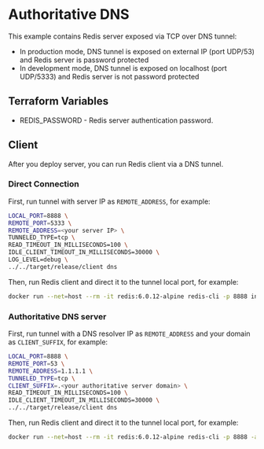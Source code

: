 # Authoritative DNS
This example contains Redis server exposed via TCP over DNS tunnel:
* In production mode, DNS tunnel is exposed on external IP (port UDP/53) and Redis server is password protected
* In development mode, DNS tunnel is exposed on localhost (port UDP/5333) and Redis server is not password protected

## Terraform Variables
* REDIS_PASSWORD - Redis server authentication password.

## Client
After you deploy server, you can run Redis client via a DNS tunnel.

### Direct Connection
First, run tunnel with server IP as `REMOTE_ADDRESS`, for example:
```sh
LOCAL_PORT=8888 \
REMOTE_PORT=5333 \
REMOTE_ADDRESS=<your server IP> \
TUNNELED_TYPE=tcp \
READ_TIMEOUT_IN_MILLISECONDS=100 \
IDLE_CLIENT_TIMEOUT_IN_MILLISECONDS=30000 \
LOG_LEVEL=debug \
../../target/release/client dns
```

Then, run Redis client and direct it to the tunnel local port, for example:
```sh
docker run --net=host --rm -it redis:6.0.12-alpine redis-cli -p 8888 info
```

### Authoritative DNS server
First, run tunnel with a DNS resolver IP as `REMOTE_ADDRESS` and your domain as `CLIENT_SUFFIX`, for example:
```sh
LOCAL_PORT=8888 \
REMOTE_PORT=53 \
REMOTE_ADDRESS=1.1.1.1 \
TUNNELED_TYPE=tcp \
CLIENT_SUFFIX=.<your authoritative server domain> \
READ_TIMEOUT_IN_MILLISECONDS=100 \
IDLE_CLIENT_TIMEOUT_IN_MILLISECONDS=30000 \
../../target/release/client dns
```

Then, run Redis client and direct it to the tunnel local port, for example:
```sh
docker run --net=host --rm -it redis:6.0.12-alpine redis-cli -p 8888 -a <redis password> info
```

